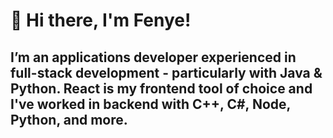 # 👋 Hi there, I'm Fenye!

## I’m an applications developer experienced in full-stack development - particularly with Java & Python. React is my frontend tool of choice and I've worked in backend with C++, C#, Node, Python, and more.

<!--
Here are some ideas to get you started:

- 🔭 I’m currently working on ...
- 🌱 I’m currently learning ...
- 👯 I’m looking to collaborate on ...
- 🤔 I’m looking for help with ...
- 💬 Ask me about ...
- 📫 How to reach me: ...
- 😄 Pronouns: ...
- ⚡ Fun fact: ...
-->
